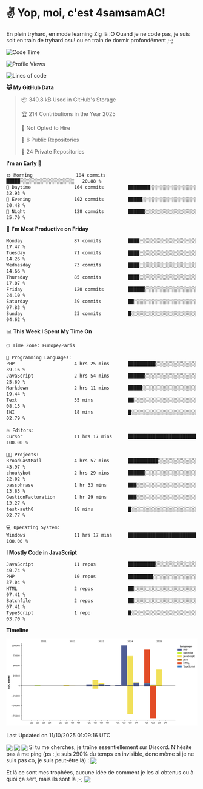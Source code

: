 # ✌ Yop, moi, c'est 4samsamAC!

En plein tryhard, en mode learning Zig là :O Quand je ne code pas, je suis soit en train de tryhard osu! ou en train de dormir profondément ;-;

<!--START_SECTION:waka-->
![Code Time](http://img.shields.io/badge/Code%20Time-891%20hrs%2021%20mins-blue)

![Profile Views](http://img.shields.io/badge/Profile%20Views-0-blue)

![Lines of code](https://img.shields.io/badge/From%20Hello%20World%20I%27ve%20Written-342.4%20thousand%20lines%20of%20code-blue)

**🐱 My GitHub Data** 

> 📦 340.8 kB Used in GitHub's Storage 
 > 
> 🏆 214 Contributions in the Year 2025
 > 
> 🚫 Not Opted to Hire
 > 
> 📜 6 Public Repositories 
 > 
> 🔑 24 Private Repositories 
 > 
**I'm an Early 🐤** 

```text
🌞 Morning                104 commits         █████░░░░░░░░░░░░░░░░░░░░   20.88 % 
🌆 Daytime                164 commits         ████████░░░░░░░░░░░░░░░░░   32.93 % 
🌃 Evening                102 commits         █████░░░░░░░░░░░░░░░░░░░░   20.48 % 
🌙 Night                  128 commits         ██████░░░░░░░░░░░░░░░░░░░   25.70 % 
```
📅 **I'm Most Productive on Friday** 

```text
Monday                   87 commits          ████░░░░░░░░░░░░░░░░░░░░░   17.47 % 
Tuesday                  71 commits          ████░░░░░░░░░░░░░░░░░░░░░   14.26 % 
Wednesday                73 commits          ████░░░░░░░░░░░░░░░░░░░░░   14.66 % 
Thursday                 85 commits          ████░░░░░░░░░░░░░░░░░░░░░   17.07 % 
Friday                   120 commits         ██████░░░░░░░░░░░░░░░░░░░   24.10 % 
Saturday                 39 commits          ██░░░░░░░░░░░░░░░░░░░░░░░   07.83 % 
Sunday                   23 commits          █░░░░░░░░░░░░░░░░░░░░░░░░   04.62 % 
```


📊 **This Week I Spent My Time On** 

```text
🕑︎ Time Zone: Europe/Paris

💬 Programming Languages: 
PHP                      4 hrs 25 mins       ██████████░░░░░░░░░░░░░░░   39.16 % 
JavaScript               2 hrs 54 mins       ██████░░░░░░░░░░░░░░░░░░░   25.69 % 
Markdown                 2 hrs 11 mins       █████░░░░░░░░░░░░░░░░░░░░   19.44 % 
Text                     55 mins             ██░░░░░░░░░░░░░░░░░░░░░░░   08.15 % 
INI                      18 mins             █░░░░░░░░░░░░░░░░░░░░░░░░   02.79 % 

🔥 Editors: 
Cursor                   11 hrs 17 mins      █████████████████████████   100.00 % 

🐱‍💻 Projects: 
BroadCastMail            4 hrs 57 mins       ███████████░░░░░░░░░░░░░░   43.97 % 
choukybot                2 hrs 29 mins       ██████░░░░░░░░░░░░░░░░░░░   22.02 % 
passphrase               1 hr 33 mins        ███░░░░░░░░░░░░░░░░░░░░░░   13.83 % 
GestionFacturation       1 hr 29 mins        ███░░░░░░░░░░░░░░░░░░░░░░   13.27 % 
test-auth0               18 mins             █░░░░░░░░░░░░░░░░░░░░░░░░   02.77 % 

💻 Operating System: 
Windows                  11 hrs 17 mins      █████████████████████████   100.00 % 
```

**I Mostly Code in JavaScript** 

```text
JavaScript               11 repos            ██████████░░░░░░░░░░░░░░░   40.74 % 
PHP                      10 repos            █████████░░░░░░░░░░░░░░░░   37.04 % 
HTML                     2 repos             ██░░░░░░░░░░░░░░░░░░░░░░░   07.41 % 
Batchfile                2 repos             ██░░░░░░░░░░░░░░░░░░░░░░░   07.41 % 
TypeScript               1 repo              █░░░░░░░░░░░░░░░░░░░░░░░░   03.70 % 
```



**Timeline**

![Lines of Code chart](https://raw.githubusercontent.com/4samsamAC/4samsamAC/main/assets/bar_graph.png)


 Last Updated on 11/10/2025 01:09:16 UTC
<!--END_SECTION:waka-->
<img align="center" src="https://wakatime.com/share/@05e9693c-ae09-4eda-80e1-420e9727a814/cd575566-5d1a-4a1b-bd1b-7821aa98ed37.svg"/>
<img align="center" src="https://github-readme-stats.vercel.app/api?username=4samsamAC&show_icons=true&theme=midnight-purple&count_private=true"/>
<img align="center" src="https://github-readme-stats.vercel.app/api/top-langs/?username=4samsamAC&layout=compact&theme=midnight-purple&count_private=true"/>
<!-- [![Ashutosh's github activity graph](https://github-readme-activity-graph.vercel.app/graph?username=4samsamAC&bg_color=2f3640&color=00a8ff&line=82ccdd&point=00a8ff&area=true&hide_border=true)](https://github.com/ashutosh00710/github-readme-activity-graph) -->
Si tu me cherches, je traîne essentiellement sur Discord. N'hésite pas à me ping (ps : je suis 290% du temps en invisible, donc même si je ne suis pas co, je suis peut-être là) : 
<a href="discord://-/users/581625633830993961"><img align="center" src="https://discord.c99.nl/widget/theme-2/581625633830993961.png"/></a>

Et là ce sont mes trophées, aucune idée de comment je les ai obtenus ou à quoi ça sert, mais ils sont là ;-;
<img align="center" src="https://github-profile-trophy.vercel.app/?username=4samsamAC&theme=onedark"/>
